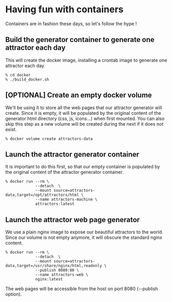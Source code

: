 # Having fun with containers
Containers are in fashion these days, so let's follow the hype !

## Build the generator container to generate one attractor each day
This will create the docker image, installing a crontab image to
generate one attractor each day.

```
% cd docker
% ./build_docker.sh
```

## [OPTIONAL] Create an empty docker volume
We'll be using it to store all the web pages that our attractor generator
will create. Since it is empty, it will be populated by the original content
of the generator html directory (css, js, icons...) when first mounted.
You can also skip this step as a new volume will be created during the next
if it does not exist.
```
% docker volume create attractors-data
```

## Launch the attractor generator container
It is important to do this first, so that our empty container is populated by the
original content of the attractor generator container.
```
% docker run --rm \
             --detach  \
             --mount source=attractors-data,target=/opt/attractors/html \
             --name attractors-machine \
             attractors:latest
```

## Launch the attractor web page generator
We use a plain nginx image to expose our beautiful attractors to the world.
Since our volume is not empty anymore, it will obscure the standard nginx content.
```
% docker run --rm \
             --detach  \
             --mount source=attractors-data,target=/usr/share/nginx/html,readonly \
             --publish 8080:80 \
             --name attractors-web \
             nginx:latest
```

The web pages will be accessible from the host on port 8080 (--publish option).

